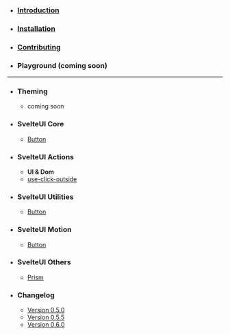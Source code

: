 - ### [Introduction](introduction)
- ### [Installation](installation)
- ### [Contributing](contributing)
- ### Playground (coming soon)

<hr />

- ### Theming
  - coming soon
- ### SvelteUI Core
  - [Button](components/button)
- ### SvelteUI Actions
  - **UI & Dom**
  - [use-click-outside](actions/use-click-outside)
- ### SvelteUI Utilities
  - [Button](components/button)
- ### SvelteUI Motion
  - [Button](components/button)
- ### SvelteUI Others
  - [Prism](others/prism)
- ### Changelog
  - [Version 0.5.0](changelog/v0-5-0)
  - [Version 0.5.5](changelog/v0-5-5)
  - [Version 0.6.0](changelog/v0-6-0)
